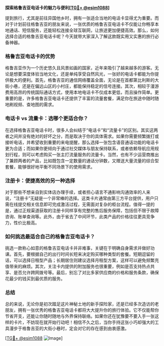 **探索格鲁吉亚电话卡的魅力与便利[[TG💪+ @esim1088](https://t.me/s/esim1088)]**

提到旅行，尤其是前往异国他乡时，拥有一张适合当地的电话卡显得尤为重要。而对于计划前往格鲁吉亚的朋友来说，一张优质的格鲁吉亚电话卡不仅能让你畅享本地通话、短信服务，还能轻松连接全球互联网，让旅途更加便捷高效。那么，如何选择合适的格鲁吉亚电话卡呢？今天就带大家深入了解这款既实用又实惠的旅行必备神器。

### 格鲁吉亚电话卡的优势

格鲁吉亚作为一个历史悠久且风景如画的国家，近年来吸引了越来越多的游客。无论是想要深度体验当地文化，还是单纯享受自然风光，一张好的电话卡都能为你提供极大的便利。首先，格鲁吉亚的通信网络覆盖全面，无论是在首都第比利斯的大街小巷，还是在偏远山区的小村庄，都能保持稳定的信号连接。其次，相较于漫游费用高昂的传统国际通话方式，使用本地电话卡不仅成本更低，而且操作简单。更重要的是，许多格鲁吉亚电话卡还提供了丰富的流量套餐，满足你在旅途中随时随地刷视频、查地图的需求。

### 电话卡 vs 流量卡：选哪个更适合你？

在选择格鲁吉亚电话卡时，很多人会纠结于“电话卡”和“流量卡”的区别。其实这两者之间并没有绝对的好坏之分，而是取决于你的具体需求。如果你需要频繁拨打或接听电话，并希望收到重要的来电提醒，那么选择一张包含语音通话功能的电话卡更为合适；而如果你更倾向于通过社交媒体与朋友保持联系，或者依赖导航应用规划行程，则可以考虑购买一张主打流量服务的流量卡。当然，也有不少运营商推出了兼顾两者的产品，比如既包含一定数量的通话分钟数，又赠送大量流量的综合型套餐，能够很好地平衡不同场景下的使用需求。

### 注册卡：便捷高效的另一种选择

对于那些不想亲自到实体店办理手续，或者担心语言不通影响沟通效率的人来说，“注册卡”无疑是一个非常棒的选择。这类卡片通常由第三方平台提供，用户只需在线提交相关信息即可完成激活过程，无需面对复杂的柜台流程。值得一提的是，通过正规渠道获取的注册卡同样享有完整的售后服务保障，包括但不限于故障咨询、账单查询等。此外，由于省去了中间环节，此类产品的价格往往更具竞争力，性价比极高。

### 如何挑选最适合自己的格鲁吉亚电话卡？

挑选一款称心如意的格鲁吉亚电话卡并非难事，关键在于明确自身需求并做好功课。首先，要根据自己的出行时间长短来决定购买哪种类型的套餐。短期逗留的话，可以选择日租型产品；长期居住则建议选择月租型方案，这样可以避免频繁充值带来的麻烦。其次，关注卡内提供的附加服务也很重要，例如是否支持热点共享、是否允许跨网拨号等。最后，别忘了对比多家供应商的价格和服务条款，确保花最少的钱买到最优质的服务。

### 总结

总的来说，无论你是初次踏足这片神秘土地的新手探险家，还是已经多次造访的老朋友，拥有一张优秀的格鲁吉亚电话卡都将大大提升你的旅行体验。它不仅能帮你节省开支，还能让你随时随地与外界保持联络。如果你还在犹豫要不要入手一张这样的卡片，不妨现在就开始行动吧！相信不久之后，当你手持这张小巧却强大的工具漫步于格鲁吉亚的大街小巷时，定会对它的存在感到由衷感激。

[[TG💪+ @esim1088](https://t.me/s/esim1088) ![Image](https://i.postimg.cc/4NQfJmqS/Snipaste-2025-05-13-00-14-12.png)]